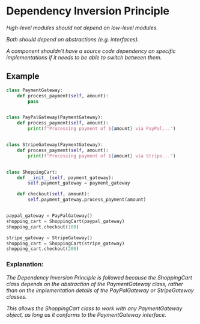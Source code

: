 # Dependency Inversion Principle

_High-level modules should not depend on low-level modules._

_Both should depend on abstractions (e.g. interfaces)._

_A component shouldn't have a source code dependency on specific implementations if it needs to be able to switch
between them._

## Example

```python
class PaymentGateway:
    def process_payment(self, amount):
        pass


class PayPalGateway(PaymentGateway):
    def process_payment(self, amount):
        print(f"Processing payment of ${amount} via PayPal...")


class StripeGateway(PaymentGateway):
    def process_payment(self, amount):
        print(f"Processing payment of ${amount} via Stripe...")


class ShoppingCart:
    def __init__(self, payment_gateway):
        self.payment_gateway = payment_gateway

    def checkout(self, amount):
        self.payment_gateway.process_payment(amount)


paypal_gateway = PayPalGateway()
shopping_cart = ShoppingCart(paypal_gateway)
shopping_cart.checkout(100)

stripe_gateway = StripeGateway()
shopping_cart = ShoppingCart(stripe_gateway)
shopping_cart.checkout(200)
```

### Explanation:

_The Dependency Inversion Principle is followed because the ShoppingCart class depends on the abstraction of the
PaymentGateway class, rather than on the implementation details of the PayPalGateway or StripeGateway classes._

_This allows the ShoppingCart class to work with any PaymentGateway object, as long as it conforms to the PaymentGateway
interface._